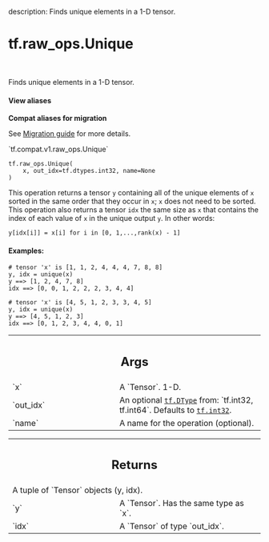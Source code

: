 description: Finds unique elements in a 1-D tensor.

<div itemscope itemtype="http://developers.google.com/ReferenceObject">
<meta itemprop="name" content="tf.raw_ops.Unique" />
<meta itemprop="path" content="Stable" />
</div>

# tf.raw_ops.Unique

<!-- Insert buttons and diff -->

<table class="tfo-notebook-buttons tfo-api nocontent" align="left">

</table>



Finds unique elements in a 1-D tensor.

<section class="expandable">
  <h4 class="showalways">View aliases</h4>
  <p>
<b>Compat aliases for migration</b>
<p>See
<a href="https://www.tensorflow.org/guide/migrate">Migration guide</a> for
more details.</p>
<p>`tf.compat.v1.raw_ops.Unique`</p>
</p>
</section>

<pre class="devsite-click-to-copy prettyprint lang-py tfo-signature-link">
<code>tf.raw_ops.Unique(
    x, out_idx=tf.dtypes.int32, name=None
)
</code></pre>



<!-- Placeholder for "Used in" -->

This operation returns a tensor `y` containing all of the unique elements of `x`
sorted in the same order that they occur in `x`; `x` does not need to be sorted.
This operation also returns a tensor `idx` the same size as `x` that contains
the index of each value of `x` in the unique output `y`. In other words:

`y[idx[i]] = x[i] for i in [0, 1,...,rank(x) - 1]`

#### Examples:



```
# tensor 'x' is [1, 1, 2, 4, 4, 4, 7, 8, 8]
y, idx = unique(x)
y ==> [1, 2, 4, 7, 8]
idx ==> [0, 0, 1, 2, 2, 2, 3, 4, 4]
```

```
# tensor 'x' is [4, 5, 1, 2, 3, 3, 4, 5]
y, idx = unique(x)
y ==> [4, 5, 1, 2, 3]
idx ==> [0, 1, 2, 3, 4, 4, 0, 1]
```

<!-- Tabular view -->
 <table class="responsive fixed orange">
<colgroup><col width="214px"><col></colgroup>
<tr><th colspan="2"><h2 class="add-link">Args</h2></th></tr>

<tr>
<td>
`x`
</td>
<td>
A `Tensor`. 1-D.
</td>
</tr><tr>
<td>
`out_idx`
</td>
<td>
An optional <a href="../../tf/dtypes/DType.md"><code>tf.DType</code></a> from: `tf.int32, tf.int64`. Defaults to <a href="../../tf.md#int32"><code>tf.int32</code></a>.
</td>
</tr><tr>
<td>
`name`
</td>
<td>
A name for the operation (optional).
</td>
</tr>
</table>



<!-- Tabular view -->
 <table class="responsive fixed orange">
<colgroup><col width="214px"><col></colgroup>
<tr><th colspan="2"><h2 class="add-link">Returns</h2></th></tr>
<tr class="alt">
<td colspan="2">
A tuple of `Tensor` objects (y, idx).
</td>
</tr>
<tr>
<td>
`y`
</td>
<td>
A `Tensor`. Has the same type as `x`.
</td>
</tr><tr>
<td>
`idx`
</td>
<td>
A `Tensor` of type `out_idx`.
</td>
</tr>
</table>

